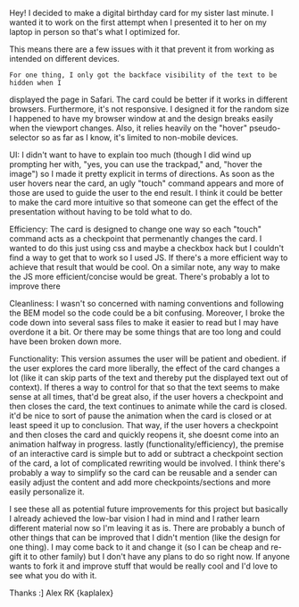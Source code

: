 Hey! I decided to make a digital birthday card for my sister last minute. 
I wanted it to work on the first attempt when I presented it to her on my laptop in person so that's what I optimized for.

This means there are a few issues with it that prevent it from working as intended on different devices.

    For one thing, I only got the backface visibility of the text to be hidden when I 
displayed the page in Safari. The card could be better if it works in different browsers. 
    Furthermore, it's not responsive. I designed it for the random size I happened to have
my browser window at and the design breaks easily when the viewport changes.
    Also, it relies heavily on the "hover" pseudo-selector so as far as I know, it's limited
to non-mobile devices.
    
UI:
I didn't want to have to explain too much (though I did wind up prompting her with, "yes, you can use the trackpad," and, "hover the image") so I made it pretty explicit in terms of directions. As soon as the user hovers near the card, an ugly "touch" command appears and more of those are used to guide the user to the end result. I think it could be better to make the card more intuitive so that someone can get the effect of the presentation without having to be told what to do.


Efficiency:
The card is designed to change one way so each "touch" command acts as a checkpoint that permenantly changes the card. I wanted to do this just using css and maybe a checkbox hack but I couldn't find a way to get that to work so I used JS. If there's a more efficient way to achieve that result that would be cool. 
    On a similar note, any way to make the JS more efficient/concise would be great. There's 
probably a lot to improve there

Cleanliness:
I wasn't so concerned with naming conventions and following the BEM model so the code could be a bit confusing.
    Moreover, I broke the code down into several sass files to make it easier to read but I 
may have overdone it a bit. Or there may be some things that are too long and could have been broken down more.

Functionality:
This version assumes the user will be patient and obedient. if the user explores the card more liberally, the effect of the card changes a lot (like it can skip parts of the text and thereby put the displayed text out of context). If theres a way to control for that so that the text seems to make sense at all times, that'd be great
    also, if the user hovers a checkpoint and then closes the card, the text continues to 
animate while the card is closed. it'd be nice to sort of pause the animation when the card is closed or at least speed it up to conclusion. That way, if the user hovers a checkpoint and then closes the card and quickly reopens it, she doesnt come into an animation halfway in progress.
    lastly (functionality/efficiency), the premise of an interactive card is simple but to 
add or subtract a checkpoint section of the card, a lot of complicated rewriting would be involved. I think there's probably a way to simplify so the card can be reusable and a sender can easily adjust the content and add more checkpoints/sections and more easily personalize it.

I see these all as potential future improvements for this project but basically I already achieved the low-bar vision I had in mind and I rather learn different material now so I'm leaving it as is. There are probably a bunch of other things that can be improved that I didn't mention (like the design for one thing). I may come back to it and change it (so I can be cheap and re-gift it to other family) but I don't have any plans to do so right now. If anyone wants to fork it and improve stuff that would be really cool and I'd love to see what you do with it. 

Thanks :]
 Alex RK
{kaplalex}